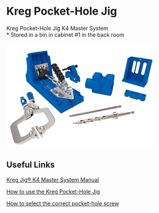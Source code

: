 # Kreg Pocket-Hole Jig

Kreg Pocket-Hole Jig K4 Master System  
\* Stored in a bin in cabinet \#1 in the back room

![](../.gitbook/assets/image%20%28112%29.png)

## Useful Links

[Kreg Jig® K4 Master System Manual](https://www.kregtool.com/on/demandware.static/-/Library-Sites-RefArchSharedLibrary/default/dw9c8fc95d/manuals/K4_NA.pdf?_ga=2.252049920.829779348.1610617844-1060495317.1609865146)

[How to use the Kreg Pocket-Hole Jig](https://youtu.be/ebCb70dcynA)

[How to select the correct pocket-hole screw](https://learn.kregtool.com/learn/how-to-select-right-pocket-hole-screw/)

